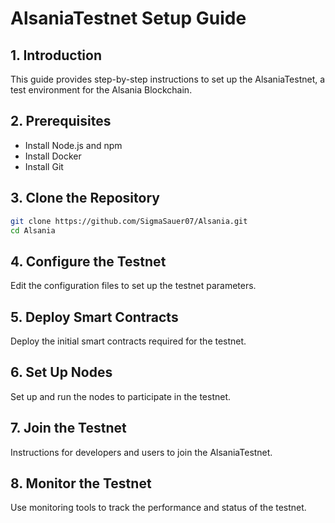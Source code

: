 # AlsaniaTestnet Setup Guide

## 1. Introduction
This guide provides step-by-step instructions to set up the AlsaniaTestnet, a test environment for the Alsania Blockchain.

## 2. Prerequisites
- Install Node.js and npm
- Install Docker
- Install Git

## 3. Clone the Repository
```bash
git clone https://github.com/SigmaSauer07/Alsania.git
cd Alsania
```

## 4. Configure the Testnet
Edit the configuration files to set up the testnet parameters.

## 5. Deploy Smart Contracts
Deploy the initial smart contracts required for the testnet.

## 6. Set Up Nodes
Set up and run the nodes to participate in the testnet.

## 7. Join the Testnet
Instructions for developers and users to join the AlsaniaTestnet.

## 8. Monitor the Testnet
Use monitoring tools to track the performance and status of the testnet.

